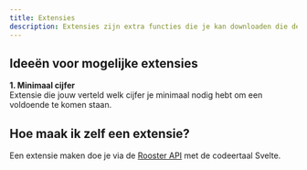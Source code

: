 ```yaml
---
title: Extensies
description: Extensies zijn extra functies die je kan downloaden die de ervaring van Rooster verbeteren.
---
```

## Ideeën voor mogelijke extensies
**1. Minimaal cijfer**<br>
     Extensie die jouw verteld welk cijfer je minimaal nodig hebt om een voldoende te komen staan.<br>

## Hoe maak ik zelf een extensie?
Een extensie maken doe je via de [Rooster API]() met de codeertaal Svelte.



